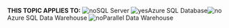<Token>**THIS TOPIC APPLIES TO:** ![no](/Image/Applies%20to/no.png)SQL Server ![yes](/Image/Applies%20to/yes.png)Azure SQL Database![no](/Image/Applies%20to/no.png)Azure SQL Data Warehouse ![no](/Image/Applies%20to/no.png)Parallel Data Warehouse </Token>